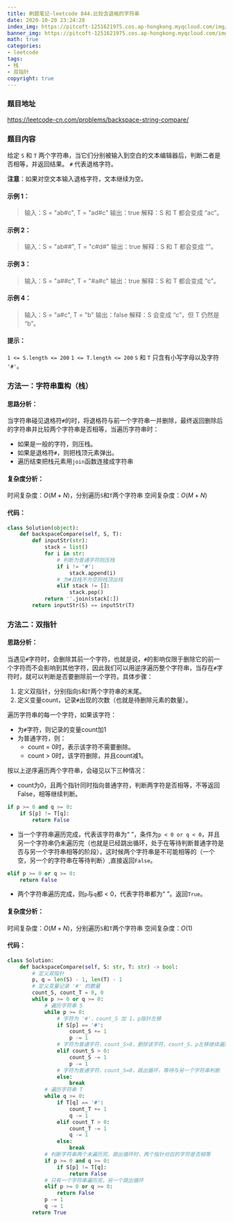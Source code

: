 ```yaml
---
title: 刷题笔记-leetcode 844.比较含退格的字符串
date: 2020-10-20 23:24:28
index_img: https://pitcoft-1251621975.cos.ap-hongkong.myqcloud.com/img/ff1baa1afd115d0ebb4788508b27ef8f%20(1).jpg
banner_img: https://pitcoft-1251621975.cos.ap-hongkong.myqcloud.com/img/bda8e32d19707e8ac881c6a8ee9cd733.jpg
math: true
categories:
- leetcode
tags:
- 栈
- 双指针
copyright: true
---
```

### 题目地址
<https://leetcode-cn.com/problems/backspace-string-compare/>

### 题目内容

给定 `S` 和 `T` 两个字符串，当它们分别被输入到空白的文本编辑器后，判断二者是否相等，并返回结果。 `#` 代表退格字符。

**注意**：如果对空文本输入退格字符，文本继续为空。

#### 示例 1：
> 输入：S = "ab#c", T = "ad#c"
> 输出：true
> 解释：S 和 T 都会变成 “ac”。

#### 示例 2：
> 输入：S = "ab##", T = "c#d#"
> 输出：true
> 解释：S 和 T 都会变成 “”。

#### 示例 3：
> 输入：S = "a##c", T = "#a#c"
> 输出：true
> 解释：S 和 T 都会变成 “c”。

#### 示例 4：
> 输入：S = "a#c", T = "b"
> 输出：false
> 解释：S 会变成 “c”，但 T 仍然是 “b”。

#### 提示：
`1 <= S.length <= 200`
`1 <= T.length <= 200`
`S` 和 `T` 只含有小写字母以及字符` '#'`。


### 方法一：字符串重构（栈）
#### 思路分析：
当字符串碰见退格符`#`的时，将退格符与前一个字符串一并删除，最终返回删除后的字符串并比较两个字符串是否相等，当遍历字符串时：
- 如果是一般的字符，则压栈。
- 如果是退格符`#`，则把栈顶元素弹出。
- 遍历结束把栈元素用`join`函数连接成字符串

#### 复杂度分析：
时间复杂度：$O(M+N)$，分别遍历`S`和`T`两个字符串
空间复杂度：$O(M+N)$

#### 代码：
```python
class Solution(object):
    def backspaceCompare(self, S, T):
        def inputStr(str):
            stack = list()
            for i in str:
                # 判断为普通字符则压栈
                if i != '#':
                    stack.append(i)
                # 为#且栈不为空则栈顶出栈
                elif stack != []:
                    stack.pop()
            return ''.join(stack[:])
        return inputStr(S) == inputStr(T)
```
### 方法二：双指针
#### 思路分析：
当遇见`#`字符时，会删除其前一个字符，也就是说，`#`的影响仅限于删除它的前一个字符而不会影响到其他字符，因此我们可以用逆序遍历整个字符串，当存在`#`字符时，就可以判断是否要删除前一个字符。具体步骤：
1. 定义双指针，分别指向`S`和`T`两个字符串的末尾。
2. 定义变量count，记录`#`出现的次数（也就是待删除元素的数量）。

 遍历字符串的每一个字符，如果该字符：
- 为`#`字符，则记录的变量count加1
- 为普通字符，则：
	- count = 0时，表示该字符不需要删除。
	- count > 0时，该字符删除，并且count减1。

按以上逆序遍历两个字符串，会碰见以下三种情况：
- count为0，且两个指针同时指向普通字符，判断两字符是否相等，不等返回False，相等继续判断。
```python
if p >= 0 and q >= 0:
	if S[p] != T[q]:
		return False
```
- 当一个字符串遍历完成，代表该字符串为“ ”，条件为`p < 0 or q < 0`，并且另一个字符串仍未遍历完（也就是已经跳出循环，处于在等待判断普通字符是否与另一个字符串相等的阶段），这时候两个字符串是不可能相等的（一个空，另一个的字符串在等待判断）,直接返回`False`。
```python
elif p >= 0 or q >= 0:
	return False
```
- 两个字符串遍历完成，则`p`与`q`都 < 0，代表字符串都为“ ”。返回`True`。

#### 复杂度分析：

时间复杂度：$O(M+N)$，分别遍历`S`和`T`两个字符串
空间复杂度：$O(1)$

#### 代码：

```python
class Solution:
    def backspaceCompare(self, S: str, T: str) -> bool:
        # 定义双指针
        p, q = len(S) - 1, len(T) - 1
        # 定义变量记录 '#' 的数量
        count_S, count_T = 0, 0
        while p >= 0 or q >= 0:
            # 遍历字符串 S
            while p >= 0:
                # 字符为 '#'，count_S 加 1，p指针左移
                if S[p] == '#':
                    count_S += 1
                    p -= 1
                # 字符为普通字符，count_S>0，删除该字符，count_S，p左移继续遍历
                elif count_S > 0:
                    count_S -= 1
                    p -= 1
                # 字符为普通字符，count_S=0，跳出循环，等待与另一个字符串判断
                else:
                    break
            # 遍历字符串 T
            while q >= 0:
                if T[q] == '#':
                    count_T += 1
                    q -= 1
                elif count_T > 0:
                    count_T -= 1
                    q -= 1
                else:
                    break
            # 判断字符串两个未遍历完，跳出循环时，两个指针对应的字符是否相等
            if p >= 0 and q >= 0:
                if S[p] != T[q]:
                    return False
            # 只有一个字符串遍历完，另一个跳出循环
            elif p >= 0 or q >= 0:
                return False
            p -= 1
            q -= 1
        return True
```